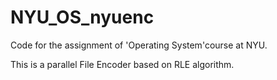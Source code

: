 # NYU_OS_nyuenc
Code for the assignment of 'Operating System'course at NYU.

This is a parallel File Encoder based on RLE algorithm.
